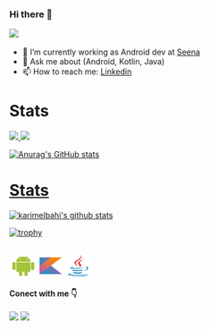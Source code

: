 ### Hi there 👋
![](https://komarev.com/ghpvc/?username=karimelbahi)


- 🔭 I’m currently working  as Android dev at [Seena](https://www.linkedin.com/company/seenapay/mycompany/)
- 💬 Ask me about (Android, Kotlin, Java)
- 📫 How to reach me: [Linkedin](https://www.linkedin.com/in/k-elbahi/#)


# Stats 

<div>
  <a href="https://github.com/karimelbahi">
  <img height="145em" src="https://github-readme-stats.vercel.app/api?username=karimelbahi&show_icons=true&theme=radical&include_all_commits=true&count_private=true"/>
  <img height="145em" src="https://github-readme-stats.vercel.app/api/top-langs/?username=karimelbahi&layout=compact&langs_count=7&theme=radical"/>
</div>
  
![Anurag's GitHub stats](https://github-readme-stats.vercel.app/api?karimelbahi=anuraghazra&show_icons=true&theme=radical)
  
 # Stats 
[![karimelbahi's github stats](https://github-readme-stats.vercel.app/api?username=karimelbahi)](https://github.com/anuraghazra/github-readme-stats)

[![trophy](https://github-profile-trophy.vercel.app/?username=karimelbahi)](https://github.com/karimelbahi/github-profile-trophy)

<div style="display: inline_block"><br>
  <img align="center" alt="Mark-android" height="40" width="50" src="https://github.com/devicons/devicon/blob/master/icons/android/android-plain.svg">
  <img align="center" alt="Mark-kotlin" height="30" width="40" src="https://github.com/devicons/devicon/blob/master/icons/kotlin/kotlin-original.svg">
  <img align="center" alt="Mark-java" height="40" width="50" src="https://github.com/devicons/devicon/blob/master/icons/java/java-original.svg">
</div>



 #### Conect with me 👇
 
 <div>
  <a href="https://www.linkedin.com/in/k-elbahi/" target="_blank"><img src="https://img.shields.io/badge/LinkedIn-0077B5?style=for-the-badge&logo=linkedin&logoColor=white" target="_blank"></a> 
  <a href = "mailto:k.a.ebahi@gmail.com"><img src="https://img.shields.io/badge/Gmail-D14836?style=for-the-badge&logo=gmail&logoColor=white" target="_blank"></a>
 </div>

